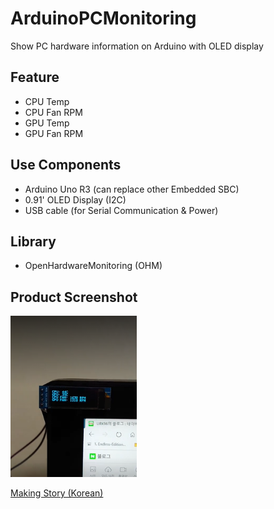 # ArduinoPCMonitoring
Show PC hardware information on Arduino with OLED display

## Feature

* CPU Temp
* CPU Fan RPM
* GPU Temp
* GPU Fan RPM


## Use Components

* Arduino Uno R3 (can replace other Embedded SBC)
* 0.91' OLED Display (I2C)
* USB cable (for Serial Communication & Power)

## Library

* OpenHardwareMonitoring (OHM)

## Product Screenshot

<img src="https://github.com/URK96/ArduinoPCMonitoring/blob/master/GitImages/Product.png" width="40%" height="30%" title="Product"></img>


[Making Story (Korean)](https://blog.naver.com/chlwlsgur963/222054368173)

